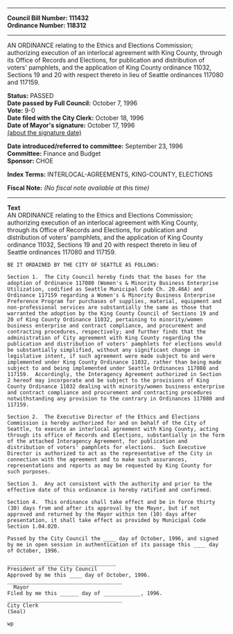 * * * * *  
  
**Council Bill Number: [](#h0)[](#h2)111432**   
**Ordinance Number: 118312**  
  
* * * * *  
  
AN ORDINANCE relating to the Ethics and Elections Commission; authorizing execution of an interlocal agreement with King County, through its Office of Records and Elections, for publication and distribution of voters' pamphlets, and the application of King County ordinance 11032, Sections 19 and 20 with respect thereto in lieu of Seattle ordinances 117080 and 117159.  
  
**Status:** PASSED   
**Date passed by Full Council:** October 7, 1996   
**Vote:** 9-0   
**Date filed with the City Clerk:** October 18, 1996   
**Date of Mayor's signature:** October 17, 1996   
[(about the signature date)](/~public/approvaldate.htm)   
  
  
**Date introduced/referred to committee:** September 23, 1996   
**Committee:** Finance and Budget   
**Sponsor:** CHOE   
  
**Index Terms:** INTERLOCAL-AGREEMENTS, KING-COUNTY, ELECTIONS  
  
**Fiscal Note:** *(No fiscal note available at this time)*  
  
* * * * *  
  
**Text**  
    AN ORDINANCE relating to the Ethics and Elections Commission;  
    authorizing execution of an interlocal agreement with King County,  
    through its Office of Records and Elections, for publication and  
    distribution of voters' pamphlets, and the application of King County  
    ordinance 11032, Sections 19 and 20 with respect thereto in lieu of  
    Seattle ordinances 117080 and 117159.  
  
    BE IT ORDAINED BY THE CITY OF SEATTLE AS FOLLOWS:  
  
    Section 1.  The City Council hereby finds that the bases for the  
    adoption of Ordinance 117080 (Women's & Minority Business Enterprise  
    Utilization, codified as Seattle Municipal Code Ch. 20.46A) and  
    Ordinance 117159 regarding a Women's & Minority Business Enterprise  
    Preference Program for purchases of supplies, material, equipment and  
    non-professional services are substantially the same as those that  
    warranted the adoption by the King County Council of Sections 19 and  
    20 of King County Ordinance 11032, pertaining to minority/women  
    business enterprise and contract compliance, and procurement and  
    contracting procedures, respectively; and further finds that the  
    administration of City agreement with King County regarding the  
    publication and distribution of voters' pamphlets for elections would  
    be substantially simplified, without any significant change in  
    legislative intent, if such agreement were made subject to and were  
    implemented under King County Ordinance 11032, rather than being made  
    subject to and being implemented under Seattle Ordinances 117080 and  
    117159.  Accordingly, the Interagency Agreement authorized in Section  
    2 hereof may incorporate and be subject to the provisions of King  
    County Ordinance 11032 dealing with minority/women business enterprise  
    and contract compliance and procurement and contracting procedures  
    notwithstanding any provision to the contrary in Ordinances 117080 and  
    117159.  
  
    Section 2.  The Executive Director of the Ethics and Elections  
    Commission is hereby authorized for and on behalf of the City of  
    Seattle, to execute an interlocal agreement with King County, acting  
    through its office of Records and Elections, substantially in the form  
    of the attached Interagency Agreement, for publication and  
    distribution of voters' pamphlets for elections.  Such Executive  
    Director is authorized to act as the representative of the City in  
    connection with the agreement and to make such assurances,  
    representations and reports as may be requested by King County for  
    such purposes.  
  
    Section 3.  Any act consistent with the authority and prior to the  
    effective date of this ordinance is hereby ratified and confirmed.  
  
    Section 4.  This ordinance shall take effect and be in force thirty  
    (30) days from and after its approval by the Mayor, but if not  
    approved and returned by the Mayor within ten (10) days after  
    presentation, it shall take effect as provided by Municipal Code  
    Section 1.04.020.  
  
    Passed by the City Council the ____ day of October, 1996, and signed  
    by me in open session in authentication of its passage this ____ day  
    of October, 1996.  
  
    ___________________________________  
    President of the City Council  
    Approved by me this ____ day of October, 1996.  
    _____________________________________  
      Mayor  
    Filed by me this ______ day of ____________, 1996.  
    _____________________________________  
    City Clerk  
    (Seal)  
  
    wp  
